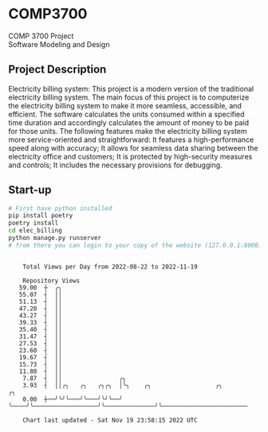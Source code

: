 # COMP3700
COMP 3700 Project  
Software Modeling and Design
## Project Description
Electricity billing system: This project is a modern version of the traditional electricity billing system. The main focus of this project is to computerize the electricity billing system to make it more seamless, accessible, and efficient. The software calculates the units consumed within a specified time duration and accordingly calculates the amount of money to be paid for those units. The following features make the electricity billing system more service-oriented and straightforward: It features a high-performance speed along with accuracy; It allows for seamless data sharing between the electricity office and customers; It is protected by high-security measures and controls; It includes the necessary provisions for debugging.

## Start-up
```bash
# First have python installed
pip install poetry
poetry install
cd elec_billing
python manage.py runserver
# from there you can login to your copy of the website (127.0.0.1:8000), default creds are admin/admin
```

```

    Total Views per Day from 2022-08-22 to 2022-11-19

    Repository Views
   59.00  ┼  ╭╮
   55.07  ┤  ││
   51.13  ┤  ││
   47.20  ┤  ││
   43.27  ┤  ││
   39.33  ┤  ││
   35.40  ┤  ││
   31.47  ┤  ││
   27.53  ┤  ││
   23.60  ┤  ││
   19.67  ┤  ││
   15.73  ┤  ││
   11.80  ┤  ││
    7.87  ┤  ││                ╭╮
    3.93  ┤  ││╭╮   ╭╮   ╭╮╭╮  │╰╮    ╭╮                  ╭╮              ╭╮
    0.00  ┼──╯╰╯╰───╯╰───╯╰╯╰──╯ ╰────╯╰──────────────────╯╰──────────────╯╰────────────────────────

    Chart last updated - Sat Nov 19 23:58:15 2022 UTC
    
```
